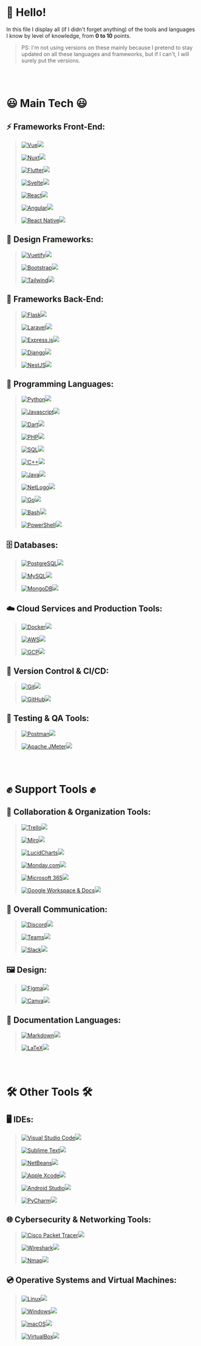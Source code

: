 # 🫡 Hello!
In this file I display all (if I didn't forget anything) of the tools and languages I know by level of knowledge, from **0 to 10** points.

> PS: I'm not using versions on these mainly because I pretend to stay updated on all these languages and frameworks, but if I can't, I will surely put the versions.

<br>
<br>

# 😃 Main Tech 😃
## ⚡ Frameworks Front-End:
> [![Vue](https://img.shields.io/badge/Vue-13030B?logo=vue.js&logoColor=white&style=flat-square)![](https://progress-bar.xyz/8/?suffix&scale=10&style=square&progress_color=138583&progress_background=FEEFF6&width=250)](https://vuejs.org)
> 
> [![Nuxt](https://img.shields.io/badge/Nuxt-13030B?logo=nuxt&logoColor=white&style=flat-square)![](https://progress-bar.xyz/7/?suffix&scale=10&style=square&progress_color=138583&progress_background=FEEFF6&width=250)](https://nuxtjs.org)
> 
> [![Flutter](https://img.shields.io/badge/Flutter-13030B?logo=flutter&logoColor=white&style=flat-square)![](https://progress-bar.xyz/8/?suffix&scale=10&style=square&progress_color=138583&progress_background=FEEFF6&width=250)](https://flutter.dev)
> 
> [![Svelte](https://img.shields.io/badge/Svelte-13030B?logo=svelte&logoColor=white&style=flat-square)![](https://progress-bar.xyz/6/?suffix&scale=10&style=square&progress_color=138583&progress_background=FEEFF6&width=250)](https://svelte.dev)
> 
> [![React](https://img.shields.io/badge/React-13030B?logo=react&logoColor=white&style=flat-square)![](https://progress-bar.xyz/4/?suffix&scale=10&style=square&progress_color=138583&progress_background=FEEFF6&width=250)](https://reactjs.org)
> 
> [![Angular](https://img.shields.io/badge/Angular-13030B?logo=angular&logoColor=white&style=flat-square)![](https://progress-bar.xyz/3/?suffix&scale=10&style=square&progress_color=138583&progress_background=FEEFF6&width=250)](https://angular.io)
> 
> [![React Native](https://img.shields.io/badge/React%20Native-13030B?logo=react&logoColor=white&style=flat-square)![](https://progress-bar.xyz/4/?suffix&scale=10&style=square&progress_color=138583&progress_background=FEEFF6&width=250)](https://reactnative.dev)

## 🎨 Design Frameworks:
> [![Vuetify](https://img.shields.io/badge/Vuetify-13030B?logo=vuetify&logoColor=white&style=flat-square)![](https://progress-bar.xyz/6/?suffix&scale=10&style=square&progress_color=138583&progress_background=FEEFF6&width=250)](https://vuetifyjs.com)
> 
> [![Bootstrap](https://img.shields.io/badge/Bootstrap-13030B?logo=bootstrap&logoColor=white&style=flat-square)![](https://progress-bar.xyz/8/?suffix&scale=10&style=square&progress_color=138583&progress_background=FEEFF6&width=250)](https://getbootstrap.com)
> 
> [![Tailwind](https://img.shields.io/badge/Tailwind-13030B?logo=tailwindcss&logoColor=white&style=flat-square)![](https://progress-bar.xyz/5/?suffix&scale=10&style=square&progress_color=138583&progress_background=FEEFF6&width=250)](https://tailwindcss.com)

## 🔧 Frameworks Back-End:
> [![Flask](https://img.shields.io/badge/Flask-13030B?logo=flask&logoColor=white&style=flat-square)![](https://progress-bar.xyz/8/?suffix&scale=10&style=square&progress_color=138583&progress_background=FEEFF6&width=250)](https://flask.palletsprojects.com)
> 
> [![Laravel](https://img.shields.io/badge/Laravel-13030B?logo=laravel&logoColor=white&style=flat-square)![](https://progress-bar.xyz/8/?suffix&scale=10&style=square&progress_color=138583&progress_background=FEEFF6&width=250)](https://laravel.com)
> 
> [![Express.js](https://img.shields.io/badge/Express.js-13030B?logo=express&logoColor=white&style=flat-square)![](https://progress-bar.xyz/7/?suffix&scale=10&style=square&progress_color=138583&progress_background=FEEFF6&width=250)](https://expressjs.com)
> 
> [![Django](https://img.shields.io/badge/Django-13030B?logo=django&logoColor=white&style=flat-square)![](https://progress-bar.xyz/1/?suffix&scale=10&style=square&progress_color=138583&progress_background=FEEFF6&width=250)](https://www.djangoproject.com)
> 
> [![NestJS](https://img.shields.io/badge/NestJS-13030B?logo=nestjs&logoColor=white&style=flat-square)![](https://progress-bar.xyz/2/?suffix&scale=10&style=square&progress_color=138583&progress_background=FEEFF6&width=250)](https://nestjs.com)

## 📝 Programming Languages:
> [![Python](https://img.shields.io/badge/Python-13030B?logo=python&logoColor=white&style=flat-square)![](https://progress-bar.xyz/9/?suffix&scale=10&style=square&progress_color=138583&progress_background=FEEFF6&width=250)](https://www.python.org)
> 
> [![Javascript](https://img.shields.io/badge/Javascript-13030B?logo=javascript&logoColor=white&style=flat-square)![](https://progress-bar.xyz/9/?suffix&scale=10&style=square&progress_color=138583&progress_background=FEEFF6&width=250)](https://developer.mozilla.org/en-US/docs/Web/JavaScript)
> 
> [![Dart](https://img.shields.io/badge/Dart-13030B?logo=dart&logoColor=white&style=flat-square)![](https://progress-bar.xyz/8/?suffix&scale=10&style=square&progress_color=138583&progress_background=FEEFF6&width=250)](https://dart.dev)
> 
> [![PHP](https://img.shields.io/badge/PHP-13030B?logo=php&logoColor=white&style=flat-square)![](https://progress-bar.xyz/7/?suffix&scale=10&style=square&progress_color=138583&progress_background=FEEFF6&width=250)](https://www.php.net)
> 
> [![SQL](https://img.shields.io/badge/SQL-13030B?logo=sqlite&logoColor=white&style=flat-square)![](https://progress-bar.xyz/7/?suffix&scale=10&style=square&progress_color=138583&progress_background=FEEFF6&width=250)](https://www.w3schools.com/sql/)
> 
> [![C++](https://img.shields.io/badge/C%2B%2B-13030B?logo=cplusplus&logoColor=white&style=flat-square)![](https://progress-bar.xyz/6/?suffix&scale=10&style=square&progress_color=138583&progress_background=FEEFF6&width=250)](https://isocpp.org)
> 
> [![Java](https://img.shields.io/badge/Java-13030B?logo=java&logoColor=white&style=flat-square)![](https://progress-bar.xyz/6/?suffix&scale=10&style=square&progress_color=138583&progress_background=FEEFF6&width=250)](https://www.java.com)
> 
> [![NetLogo](https://img.shields.io/badge/NetLogo-13030B?logo=netlogo&logoColor=white&style=flat-square)![](https://progress-bar.xyz/7/?suffix&scale=10&style=square&progress_color=138583&progress_background=FEEFF6&width=250)](https://ccl.northwestern.edu/netlogo/)
> 
> [![Go](https://img.shields.io/badge/Go-13030B?logo=go&logoColor=white&style=flat-square)![](https://progress-bar.xyz/4/?suffix&scale=10&style=square&progress_color=138583&progress_background=FEEFF6&width=250)](https://golang.org)
> 
> [![Bash](https://img.shields.io/badge/Bash-13030B?logo=gnu-bash&logoColor=white&style=flat-square)![](https://progress-bar.xyz/6/?suffix&scale=10&style=square&progress_color=138583&progress_background=FEEFF6&width=250)](https://www.gnu.org/software/bash/)
> 
> [![PowerShell](https://img.shields.io/badge/PowerShell-13030B?logo=powershell&logoColor=white&style=flat-square)![](https://progress-bar.xyz/5/?suffix&scale=10&style=square&progress_color=138583&progress_background=FEEFF6&width=250)](https://docs.microsoft.com/en-us/powershell/)

## 🗄️ Databases:
> [![PostgreSQL](https://img.shields.io/badge/PostgreSQL-13030B?logo=postgresql&logoColor=white&style=flat-square)![](https://progress-bar.xyz/8/?suffix&scale=10&style=square&progress_color=138583&progress_background=FEEFF6&width=250)](https://www.postgresql.org)
> 
> [![MySQL](https://img.shields.io/badge/MySQL-13030B?logo=mysql&logoColor=white&style=flat-square)![](https://progress-bar.xyz/8/?suffix&scale=10&style=square&progress_color=138583&progress_background=FEEFF6&width=250)](https://www.mysql.com)
> 
> [![MongoDB](https://img.shields.io/badge/MongoDB-13030B?logo=mongodb&logoColor=white&style=flat-square)![](https://progress-bar.xyz/5/?suffix&scale=10&style=square&progress_color=138583&progress_background=FEEFF6&width=250)](https://www.mongodb.com)

## ☁️ Cloud Services and Production Tools:
> [![Docker](https://img.shields.io/badge/Docker-13030B?logo=docker&logoColor=white&style=flat-square)![](https://progress-bar.xyz/7/?suffix&scale=10&style=square&progress_color=138583&progress_background=FEEFF6&width=250)](https://www.docker.com)
> 
> [![AWS](https://img.shields.io/badge/AWS-13030B?logo=amazonaws&logoColor=white&style=flat-square)![](https://progress-bar.xyz/7/?suffix&scale=10&style=square&progress_color=138583&progress_background=FEEFF6&width=250)](https://aws.amazon.com)
> 
> [![GCP](https://img.shields.io/badge/GCP-13030B?logo=google-cloud&logoColor=white&style=flat-square)![](https://progress-bar.xyz/4/?suffix&scale=10&style=square&progress_color=138583&progress_background=FEEFF6&width=250)](https://cloud.google.com)

## 🔄 Version Control & CI/CD:
> [![Git](https://img.shields.io/badge/Git-13030B?logo=git&logoColor=white&style=flat-square)![](https://progress-bar.xyz/7/?suffix&scale=10&style=square&progress_color=138583&progress_background=FEEFF6&width=250)](https://git-scm.com)
> 
> [![GitHub](https://img.shields.io/badge/GitHub-13030B?logo=github&logoColor=white&style=flat-square)![](https://progress-bar.xyz/8/?suffix&scale=10&style=square&progress_color=138583&progress_background=FEEFF6&width=250)](https://github.com)

## 🧪 Testing & QA Tools:
> [![Postman](https://img.shields.io/badge/Postman-13030B?logo=postman&logoColor=white&style=flat-square)![](https://progress-bar.xyz/7/?suffix&scale=10&style=square&progress_color=138583&progress_background=FEEFF6&width=250)](https://www.postman.com)
> 
> [![Apache JMeter](https://img.shields.io/badge/Apache%20JMeter-13030B?logo=apache-jmeter&logoColor=white&style=flat-square)![](https://progress-bar.xyz/5/?suffix&scale=10&style=square&progress_color=138583&progress_background=FEEFF6&width=250)](https://jmeter.apache.org)

<br>
<br>

# ✊ Support Tools ✊
## 🤝 Collaboration & Organization Tools:
> [![Trello](https://img.shields.io/badge/Trello-13030B?logo=trello&logoColor=white&style=flat-square)![](https://progress-bar.xyz/9/?suffix&scale=10&style=square&progress_color=138583&progress_background=FEEFF6&width=250)](https://trello.com)
> 
> [![Miro](https://img.shields.io/badge/Miro-13030B?logo=miro&logoColor=white&style=flat-square)![](https://progress-bar.xyz/9/?suffix&scale=10&style=square&progress_color=138583&progress_background=FEEFF6&width=250)](https://miro.com)
> 
> [![LucidCharts](https://img.shields.io/badge/LucidCharts-13030B?logo=lucidchart&logoColor=white&style=flat-square)![](https://progress-bar.xyz/9/?suffix&scale=10&style=square&progress_color=138583&progress_background=FEEFF6&width=250)](https://www.lucidchart.com)
> 
> [![Monday.com](https://img.shields.io/badge/Monday.com-13030B?logo=monday&logoColor=white&style=flat-square)![](https://progress-bar.xyz/8/?suffix&scale=10&style=square&progress_color=138583&progress_background=FEEFF6&width=250)](https://monday.com)
> 
> [![Microsoft 365](https://img.shields.io/badge/Microsoft%20365-13030B?logo=microsoft-office&logoColor=white&style=flat-square)![](https://progress-bar.xyz/9/?suffix&scale=10&style=square&progress_color=138583&progress_background=FEEFF6&width=250)](https://www.microsoft.com/en-us/microsoft-365)
> 
> [![Google Workspace & Docs](https://img.shields.io/badge/Google%20Workspace-13030B?logo=google&logoColor=white&style=flat-square)![](https://progress-bar.xyz/8/?suffix&scale=10&style=square&progress_color=138583&progress_background=FEEFF6&width=250)](https://workspace.google.com)

## 📢 Overall Communication:
> [![Discord](https://img.shields.io/badge/Discord-13030B?logo=discord&logoColor=white&style=flat-square)![](https://progress-bar.xyz/9/?suffix&scale=10&style=square&progress_color=138583&progress_background=FEEFF6&width=250)](https://discord.com)
> 
> [![Teams](https://img.shields.io/badge/Microsoft%20Teams-13030B?logo=microsoft-teams&logoColor=white&style=flat-square)![](https://progress-bar.xyz/9/?suffix&scale=10&style=square&progress_color=138583&progress_background=FEEFF6&width=250)](https://www.microsoft.com/en-us/microsoft-teams)
> 
> [![Slack](https://img.shields.io/badge/Slack-13030B?logo=slack&logoColor=white&style=flat-square)![](https://progress-bar.xyz/7/?suffix&scale=10&style=square&progress_color=138583&progress_background=FEEFF6&width=250)](https://slack.com)

## 🖼️ Design:
> [![Figma](https://img.shields.io/badge/Figma-13030B?logo=figma&logoColor=white&style=flat-square)![](https://progress-bar.xyz/9/?suffix&scale=10&style=square&progress_color=138583&progress_background=FEEFF6&width=250)](https://www.figma.com)
> 
> [![Canva](https://img.shields.io/badge/Canva-13030B?logo=canva&logoColor=white&style=flat-square)![](https://progress-bar.xyz/8/?suffix&scale=10&style=square&progress_color=138583&progress_background=FEEFF6&width=250)](https://www.canva.com)

## 📄 Documentation Languages:
> [![Markdown](https://img.shields.io/badge/Markdown-13030B?logo=markdown&logoColor=white&style=flat-square)![](https://progress-bar.xyz/8/?suffix&scale=10&style=square&progress_color=138583&progress_background=FEEFF6&width=250)](https://www.markdownguide.org)
> 
> [![LaTeX](https://img.shields.io/badge/LaTeX-13030B?logo=latex&logoColor=white&style=flat-square)![](https://progress-bar.xyz/8/?suffix&scale=10&style=square&progress_color=138583&progress_background=FEEFF6&width=250)](https://www.latex-project.org)

<br>
<br>

# 🛠️ Other Tools 🛠️
## 🖥️ IDEs:
> [![Visual Studio Code](https://img.shields.io/badge/Visual%20Studio%20Code-13030B?logo=visual-studio-code&logoColor=white&style=flat-square)![](https://progress-bar.xyz/9/?suffix&scale=10&style=square&progress_color=138583&progress_background=FEEFF6&width=250)](https://code.visualstudio.com)
> 
> [![Sublime Text](https://img.shields.io/badge/Sublime%20Text-13030B?logo=sublime-text&logoColor=white&style=flat-square)![](https://progress-bar.xyz/8/?suffix&scale=10&style=square&progress_color=138583&progress_background=FEEFF6&width=250)](https://www.sublimetext.com)
> 
> [![NetBeans](https://img.shields.io/badge/NetBeans-13030B?logo=netbeans&logoColor=white&style=flat-square)![](https://progress-bar.xyz/7/?suffix&scale=10&style=square&progress_color=138583&progress_background=FEEFF6&width=250)](https://netbeans.apache.org)
> 
> [![Apple Xcode](https://img.shields.io/badge/Xcode-13030B?logo=xcode&logoColor=white&style=flat-square)![](https://progress-bar.xyz/7/?suffix&scale=10&style=square&progress_color=138583&progress_background=FEEFF6&width=250)](https://developer.apple.com/xcode)
> 
> [![Android Studio](https://img.shields.io/badge/Android%20Studio-13030B?logo=android-studio&logoColor=white&style=flat-square)![](https://progress-bar.xyz/7/?suffix&scale=10&style=square&progress_color=138583&progress_background=FEEFF6&width=250)](https://developer.android.com/studio)
> 
> [![PyCharm](https://img.shields.io/badge/PyCharm-13030B?logo=pycharm&logoColor=white&style=flat-square)![](https://progress-bar.xyz/6/?suffix&scale=10&style=square&progress_color=138583&progress_background=FEEFF6&width=250)](https://www.jetbrains.com/pycharm)

## 🌐 Cybersecurity & Networking Tools:
> [![Cisco Packet Tracer](https://img.shields.io/badge/Cisco%20Packet%20Tracer-13030B?logo=cisco&logoColor=white&style=flat-square)![](https://progress-bar.xyz/7/?suffix&scale=10&style=square&progress_color=138583&progress_background=FEEFF6&width=250)](https://www.netacad.com/courses/packet-tracer)
> 
> [![Wireshark](https://img.shields.io/badge/Wireshark-13030B?logo=wireshark&logoColor=white&style=flat-square)![](https://progress-bar.xyz/6/?suffix&scale=10&style=square&progress_color=138583&progress_background=FEEFF6&width=250)](https://www.wireshark.org)
> 
> [![Nmap](https://img.shields.io/badge/Nmap-13030B?logo=nmap&logoColor=white&style=flat-square)![](https://progress-bar.xyz/6/?suffix&scale=10&style=square&progress_color=138583&progress_background=FEEFF6&width=250)](https://nmap.org)

## 💿 Operative Systems and Virtual Machines:
> [![Linux](https://img.shields.io/badge/Linux-13030B?logo=linux&logoColor=white&style=flat-square)![](https://progress-bar.xyz/8/?suffix&scale=10&style=square&progress_color=138583&progress_background=FEEFF6&width=250)](https://www.linux.org)
> 
> [![Windows](https://img.shields.io/badge/Windows-13030B?logo=windows&logoColor=white&style=flat-square)![](https://progress-bar.xyz/8/?suffix&scale=10&style=square&progress_color=138583&progress_background=FEEFF6&width=250)](https://www.microsoft.com/en-us/windows)
> 
> [![macOS](https://img.shields.io/badge/macOS-13030B?logo=macos&logoColor=white&style=flat-square)![](https://progress-bar.xyz/6/?suffix&scale=10&style=square&progress_color=138583&progress_background=FEEFF6&width=250)](https://www.apple.com/macos)
> 
> [![VirtualBox](https://img.shields.io/badge/VirtualBox-13030B?logo=virtualbox&logoColor=white&style=flat-square)![](https://progress-bar.xyz/7/?suffix&scale=10&style=square&progress_color=138583&progress_background=FEEFF6&width=250)](https://www.virtualbox.org)
